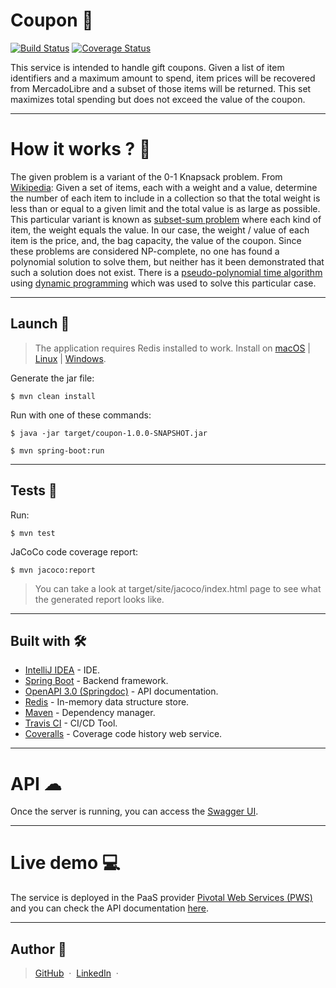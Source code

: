 # Coupon 🎁
[![Build Status](https://travis-ci.org/lzmz/coupon.svg?branch=master)](https://travis-ci.org/lzmz/coupon) [![Coverage Status](https://coveralls.io/repos/github/lzmz/coupon/badge.svg?branch=master)](https://coveralls.io/github/lzmz/coupon?branch=master)

This service is intended to handle gift coupons. Given a list of item identifiers and a maximum amount to spend, item prices will be recovered from MercadoLibre and a subset of those items will be returned. This set maximizes total spending but does not exceed the value of the coupon.

---

# How it works ? 💭
The given problem is a variant of the 0-1 Knapsack problem. From [Wikipedia](https://en.wikipedia.org/wiki/Knapsack_problem): Given a set of items, each with a weight and a value, determine the number of each item to include in a collection so that the total weight is less than or equal to a given limit and the total value is as large as possible.
This particular variant is known as [subset-sum problem](https://en.wikipedia.org/wiki/Subset_sum_problem) where each kind of item, the weight equals the value.
In our case, the weight / value of each item is the price, and, the bag capacity, the value of the coupon. Since these problems are considered NP-complete, no one has found a polynomial solution to solve them, but neither has it been demonstrated that such a solution does not exist. There is a [pseudo-polynomial time algorithm](https://en.wikipedia.org/wiki/Pseudo-polynomial_time) using [dynamic programming](https://en.wikipedia.org/wiki/Dynamic_programming) which was used to solve this particular case.

---

## Launch 🚀
> The application requires Redis installed to work. Install on [macOS](https://gist.github.com/tomysmile/1b8a321e7c58499ef9f9441b2faa0aa8) | [Linux](https://redis.io/topics/quickstart) | [Windows](https://redislabs.com/ebook/appendix-a/a-3-installing-on-windows/a-3-2-installing-redis-on-window/).

Generate the jar file:
```
$ mvn clean install
```
Run with one of these commands:
```
$ java -jar target/coupon-1.0.0-SNAPSHOT.jar
```
```
$ mvn spring-boot:run
```

---

## Tests 🔩
Run:
```
$ mvn test
```
JaCoCo code coverage report:
```
$ mvn jacoco:report
```
> You can take a look at target/site/jacoco/index.html page to see what the generated report looks like.

---

## Built with 🛠
* [IntelliJ IDEA](https://www.jetbrains.com/idea/) - IDE.
* [Spring Boot](https://spring.io/projects/spring-boot) - Backend framework.
* [OpenAPI 3.0 (Springdoc)](https://springdoc.org/) - API documentation.
* [Redis](https://redis.io/) - In-memory data structure store.
* [Maven](https://maven.apache.org/) - Dependency manager.
* [Travis CI](https://travis-ci.org/) - CI/CD Tool.
* [Coveralls](https://coveralls.io/) - Coverage code history web service.

---

# API ☁
Once the server is running, you can access the [Swagger UI](http://localhost:8080/api/swagger-ui.html).

---

# Live demo 💻
The service is deployed in the PaaS provider [Pivotal Web Services (PWS)](https://run.pivotal.io/) and you can check the API documentation [here](https://apicoupon.cfapps.io/swagger-ui.html).

---

## Author 👦
> [GitHub](https://github.com/lzmz) &nbsp;&middot;&nbsp; [LinkedIn](https://www.linkedin.com/in/leonel-menendez/) &nbsp;&middot;&nbsp;